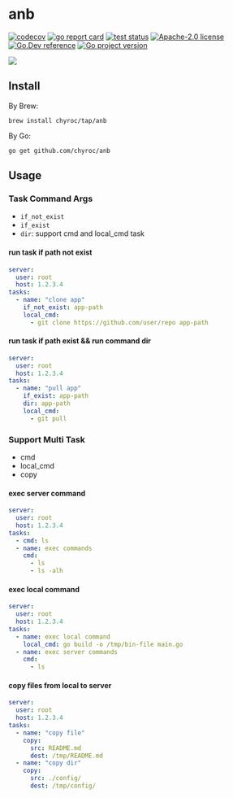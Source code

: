# anb

[![codecov](https://codecov.io/gh/chyroc/anb/branch/master/graph/badge.svg?token=Z73T6YFF80)](https://codecov.io/gh/chyroc/anb)
[![go report card](https://goreportcard.com/badge/github.com/chyroc/anb "go report card")](https://goreportcard.com/report/github.com/chyroc/anb)
[![test status](https://github.com/chyroc/anb/actions/workflows/test.yml/badge.svg)](https://github.com/chyroc/anb/actions)
[![Apache-2.0 license](https://img.shields.io/badge/License-Apache%202.0-brightgreen.svg)](https://opensource.org/licenses/Apache-2.0)
[![Go.Dev reference](https://img.shields.io/badge/go.dev-reference-blue?logo=go&logoColor=white)](https://pkg.go.dev/github.com/chyroc/anb)
[![Go project version](https://badge.fury.io/go/github.com%2Fchyroc%2Fanb.svg)](https://badge.fury.io/go/github.com%2Fchyroc%2Fanb)

![](./header.png)

## Install

By Brew:

```shell
brew install chyroc/tap/anb
```

By Go:

```shell
go get github.com/chyroc/anb
```

## Usage

### Task Command Args

- `if_not_exist`
- `if_exist`
- `dir`: support cmd and local_cmd task

#### run task if path not exist

```yaml
server:
  user: root
  host: 1.2.3.4
tasks:
  - name: "clone app"
    if_not_exist: app-path
    local_cmd:
      - git clone https://github.com/user/repo app-path
```

#### run task if path exist && run command dir

```yaml
server:
  user: root
  host: 1.2.3.4
tasks:
  - name: "pull app"
    if_exist: app-path
    dir: app-path
    local_cmd:
      - git pull
```

### Support Multi Task

- cmd
- local_cmd
- copy

#### exec server command

```yaml
server:
  user: root
  host: 1.2.3.4
tasks:
  - cmd: ls
  - name: exec commands
    cmd:
      - ls
      - ls -alh
```

#### exec local command

```yaml
server:
  user: root
  host: 1.2.3.4
tasks:
  - name: exec local command
    local_cmd: go build -o /tmp/bin-file main.go
  - name: exec server commands
    cmd:
      - ls
```

#### copy files from local to server

```yaml
server:
  user: root
  host: 1.2.3.4
tasks:
  - name: "copy file"
    copy:
      src: README.md
      dest: /tmp/README.md
  - name: "copy dir"
    copy:
      src: ./config/
      dest: /tmp/config/
```